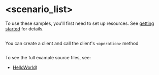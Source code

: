 # <scenario_list>

To use these samples, you'll first need to set up resources. See [getting started](https://github.com/Azure/azure-sdk-for-net/blob/main/sdk/confidentialledger/Azure.Security.ConfidentialLedgerBugBash/README.md#getting-started) for details.

## <scenario>

You can create a client and call the client's `<operation>` method

```C# Snippet:Azure_Security_ConfidentialLedgerBugBash_Scenario
```

To see the full example source files, see:
* [HelloWorld](https://github.com/Azure/azure-sdk-for-net/blob/main/sdk/confidentialledger/Azure.Security.ConfidentialLedgerBugBash/tests/Samples/Sample1_HelloWorld.cs))

<!-- please refer to <https://github.com/Azure/azure-sdk-for-net/main/sdk/template/Azure.Template/samples/Sample1_HelloWorld.md> to write sample readme file. -->